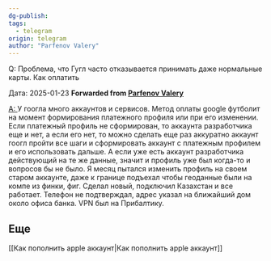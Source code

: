 ```yaml
---
dg-publish: 
tags:
  - telegram
origin: telegram
author: "Parfenov Valery"
---
```

Q: Проблема, что Гугл часто отказывается принимать даже нормальные карты. Как оплатить

Дата:  2025-01-23
**Forwarded from [Parfenov Valery](https://t.me/Valery_V_Parfenov)**

[A: ](https://t.me/flutterflow_rus/12427/48499)У гоогла много аккаунтов и сервисов. Метод оплаты google футболит на момент формирования платежного профиля или при его изменении. Если платежный профиль не сформирован, то аккаунта разработчика еще и нет, а если его нет, то можно сделать еще раз аккуратно аккаунт гоогл пройти все шаги и сформировать аккаунт с платежным профилем и его использовать дальше. А если уже есть аккаунт разработчика действующий на те же данные, значит и профиль уже был когда-то и вопросов бы не было. Я месяц пытался изменить профиль на своем старом аккаунте, даже к границе подъехал чтобы геоданные были на компе из финки, фиг. Сделал новый, подключил Казахстан и все работает. Телефон не подтверждал, адрес указал на ближайший дом около офиса банка. VPN был на Прибалтику.


## Еще
[[Как пополнить apple аккаунт|Как пополнить apple аккаунт]]